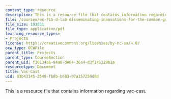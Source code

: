 ```yaml
---
content_type: resource
description: This is a resource file that contains information regarding vac-cast.
file: /courses/ec-715-d-lab-disseminating-innovations-for-the-common-good-spring-2007/83b431452548fb8bb68307a157259d8d_MITEC_715S07_vaccast.pdf
file_size: 193031
file_type: application/pdf
learning_resource_types:
- Projects
license: https://creativecommons.org/licenses/by-nc-sa/4.0/
ocw_type: OCWFile
parent_title: Projects
parent_type: CourseSection
parent_uid: f30134a6-94a0-de04-36a4-d3f145229b1a
resourcetype: Document
title: Vac-Cast
uid: 83b43145-2548-fb8b-b683-07a157259d8d
---
```

This is a resource file that contains information regarding vac-cast.